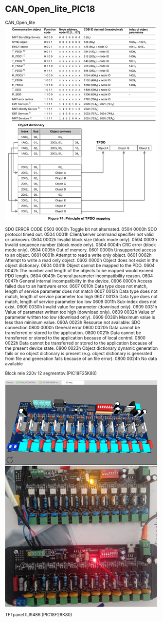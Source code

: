 # CAN_Open_lite_PIC18

CAN_Open_lite 
<img src="CANOPEN.png" width=600 >
<img src="PDO_mapping.png" width=600 >

SDO ERROR CODE
0503 0000h	Toggle bit not alternated.
0504 0000h	SDO protocol timed out.
0504 0001h	Client/server command specifier not valid or unknown.
0504 0002h	Invalid block size (block mode only).
0504 0003h	Invalid sequence number (block mode only).
0504 0004h	CRC error (block mode only).
0504 0005h	Out of memory.
0601 0000h	Unsupported access to an object.
0601 0001h	Attempt to read a write only object.
0601 0002h	Attempt to write a read only object.
0602 0000h	Object does not exist in the object dictionary.
0604 0041h	Object cannot be mapped to the PDO.
0604 0042h	The number and length of the objects to be mapped would exceed PDO length.
0604 0043h	General parameter incompatibility reason.
0604 0047h	General internal incompatibility in the device.
0606 0000h	Access failed due to an hardware error.
0607 0010h	Data type does not match, length of service parameter does not match
0607 0012h	Data type does not match, length of service parameter too high
0607 0013h	Data type does not match, length of service parameter too low
0609 0011h	Sub-index does not exist.
0609 0030h	Invalid value for parameter (download only).
0609 0031h	Value of parameter written too high (download only).
0609 0032h	Value of parameter written too low (download only).
0609 0036h	Maximum value is less than minimum value.
060A 0023h	Resource not available: SDO connection
0800 0000h	General error
0800 0020h	Data cannot be transferred or stored to the application.
0800 0021h	Data cannot be transferred or stored to the application because of local control.
0800 0022h	Data cannot be transferred or stored to the application because of the present device state.
0800 0023h	Object dictionary dynamic generation fails or no object dictionary is present (e.g.
				object dictionary is generated from file and generation fails because of an file error).
0800 0024h	No data available


Block rele 220v 12 segmentov.(PIC18F25K80)

<img src="/Rele_Block_12/module.png" width=500 >
<img src="/Rele_Block_12/module_original.jpg" width=500 >


TFTpanel ILI9486 (PIC18F26K80)
